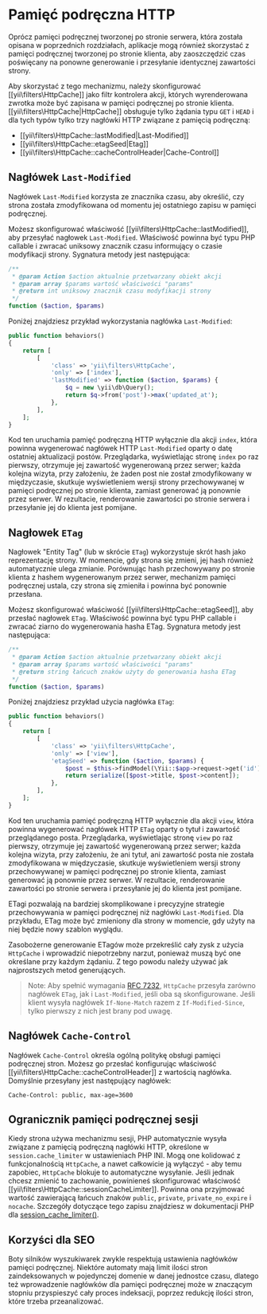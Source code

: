 Pamięć podręczna HTTP
=====================

Oprócz pamięci podręcznej tworzonej po stronie serwera, która została opisana w poprzednich rozdziałach, aplikacje mogą również
skorzystać z pamięci podręcznej tworzonej po stronie klienta, aby zaoszczędzić czas poświęcany na ponowne generowanie i przesyłanie
identycznej zawartości strony.

Aby skorzystać z tego mechanizmu, należy skonfigurować [[yii\filters\HttpCache]] jako filtr kontrolera akcji, których wyrenderowana
zwrotka może być zapisana w pamięci podręcznej po stronie klienta. [[yii\filters\HttpCache|HttpCache]] obsługuje tylko żądania typu
`GET` i `HEAD` i dla tych typów tylko trzy nagłówki HTTP związane z pamięcią podręczną:

* [[yii\filters\HttpCache::lastModified|Last-Modified]]
* [[yii\filters\HttpCache::etagSeed|Etag]]
* [[yii\filters\HttpCache::cacheControlHeader|Cache-Control]]


## Nagłówek `Last-Modified` <span id="last-modified"></span>

Nagłówek `Last-Modified` korzysta ze znacznika czasu, aby określić, czy strona została zmodyfikowana od momentu jej ostatniego zapisu
w pamięci podręcznej.

Możesz skonfigurować właściwość [[yii\filters\HttpCache::lastModified]], aby przesyłać nagłowek `Last-Modified`. Właściwość powinna być
typu PHP callable i zwracać uniksowy znacznik czasu informujący o czasie modyfikacji strony. Sygnatura metody jest następująca:

```php
/**
 * @param Action $action aktualnie przetwarzany obiekt akcji
 * @param array $params wartość właściwości "params"
 * @return int uniksowy znacznik czasu modyfikacji strony
 */
function ($action, $params)
```

Poniżej znajdziesz przykład wykorzystania nagłówka `Last-Modified`:

```php
public function behaviors()
{
    return [
        [
            'class' => 'yii\filters\HttpCache',
            'only' => ['index'],
            'lastModified' => function ($action, $params) {
                $q = new \yii\db\Query();
                return $q->from('post')->max('updated_at');
            },
        ],
    ];
}
```

Kod ten uruchamia pamięć podręczną HTTP wyłącznie dla akcji `index`, która powinna wygenerować nagłówek HTTP `Last-Modified` oparty
o datę ostatniej aktualizacji postów. Przeglądarka, wyświetlając stronę `index` po raz pierwszy, otrzymuje jej zawartość wygenerowaną
przez serwer; każda kolejna wizyta, przy założeniu, że żaden post nie został zmodyfikowany w międzyczasie, skutkuje wyświetleniem
wersji strony przechowywanej w pamięci podręcznej po stronie klienta, zamiast generować ją ponownie przez serwer.
W rezultacie, renderowanie zawartości po stronie serwera i przesyłanie jej do klienta jest pomijane.


## Nagłowek `ETag` <span id="etag"></span>

Nagłowek "Entity Tag" (lub w skrócie `ETag`) wykorzystuje skrót hash jako reprezentację strony. W momencie, gdy strona się zmieni, jej
hash również automatycznie ulega zmianie. Porównując hash przechowywany po stronie klienta z hashem wygenerowanym przez serwer,
mechanizm pamięci podręcznej ustala, czy strona się zmieniła i powinna być ponownie przesłana.

Możesz skonfigurować właściwość [[yii\filters\HttpCache::etagSeed]], aby przesłać nagłowek `ETag`.
Właściwość powinna być typu PHP callable i zwracać ziarno do wygenerowania hasha ETag. Sygnatura metody jest następująca:

```php
/**
 * @param Action $action aktualnie przetwarzany obiekt akcji
 * @param array $params wartość właściwości "params"
 * @return string łańcuch znaków użyty do generowania hasha ETag
 */
function ($action, $params)
```

Poniżej znajdziesz przykład użycia nagłówka `ETag`:

```php
public function behaviors()
{
    return [
        [
            'class' => 'yii\filters\HttpCache',
            'only' => ['view'],
            'etagSeed' => function ($action, $params) {
                $post = $this->findModel(\Yii::$app->request->get('id'));
                return serialize([$post->title, $post->content]);
            },
        ],
    ];
}
```

Kod ten uruchamia pamięć podręczną HTTP wyłącznie dla akcji `view`, która powinna wygenerować nagłówek HTTP `ETag` oparty o tytuł
i zawartość przeglądanego posta. Przeglądarka, wyświetlając stronę `view` po raz pierwszy, otrzymuje jej zawartość wygenerowaną
przez serwer; każda kolejna wizyta, przy założeniu, że ani tytuł, ani zawartość posta nie została zmodyfikowana w międzyczasie,
skutkuje wyświetleniem wersji strony przechowywanej w pamięci podręcznej po stronie klienta, zamiast generować ją ponownie przez
serwer.
W rezultacie, renderowanie zawartości po stronie serwera i przesyłanie jej do klienta jest pomijane.

ETagi pozwalają na bardziej skomplikowane i precyzyjne strategie przechowywania w pamięci podręcznej niż nagłówki `Last-Modified`.
Dla przykładu, ETag może być zmieniony dla strony w momencie, gdy użyty na niej będzie nowy szablon wyglądu.

Zasobożerne generowanie ETagów może przekreślić cały zysk z użycia `HttpCache` i wprowadzić niepotrzebny narzut, ponieważ muszą być one
określane przy każdym żądaniu. Z tego powodu należy używać jak najprostszych metod generujących.

> Note: Aby spełnić wymagania [RFC 7232](http://tools.ietf.org/html/rfc7232#section-2.4),
  `HttpCache` przesyła zarówno nagłówek `ETag`, jak i `Last-Modified`, jeśli oba są skonfigurowane.
  Jeśli klient wysyła nagłówek `If-None-Match` razem z `If-Modified-Since`, tylko pierwszy z nich jest brany pod uwagę.


## Nagłówek `Cache-Control` <span id="cache-control"></span>

Nagłówek `Cache-Control` określa ogólną politykę obsługi pamięci podręcznej stron. Możesz go przesłać konfigurując właściwość
[[yii\filters\HttpCache::cacheControlHeader]] z wartością nagłówka. Domyślnie przesyłany jest następujący nagłówek:

```
Cache-Control: public, max-age=3600
```

## Ogranicznik pamięci podręcznej sesji <span id="session-cache-limiter"></span>

Kiedy strona używa mechanizmu sesji, PHP automatycznie wysyła związane z pamięcią podręczną nagłówki HTTP, określone
w `session.cache_limiter` w ustawieniach PHP INI. Mogą one kolidować z funkcjonalnością `HttpCache`, a nawet całkowicie ją wyłączyć -
aby temu zapobiec, `HttpCache` blokuje to automatyczne wysyłanie. Jeśli jednak chcesz zmienić to zachowanie, powinieneś skonfigurować
właściwość [[yii\filters\HttpCache::sessionCacheLimiter]]. Powinna ona przyjmować wartość zawierającą łańcuch znaków `public`,
`private`, `private_no_expire` i `nocache`. Szczegóły dotyczące tego zapisu znajdziesz w dokumentacji PHP dla
[session_cache_limiter()](https://secure.php.net/manual/pl/function.session-cache-limiter.php).


## Korzyści dla SEO <span id="seo-implications"></span>

Boty silników wyszukiwarek zwykle respektują ustawienia nagłówków pamięci podręcznej. Niektóre automaty mają limit ilości stron
zaindeksowanych w pojedynczej domenie w danej jednostce czasu, dlatego też wprowadzenie nagłówków dla pamięci podręcznej może
w znaczącym stopniu przyspieszyć cały proces indeksacji, poprzez redukcję ilości stron, które trzeba przeanalizować.

